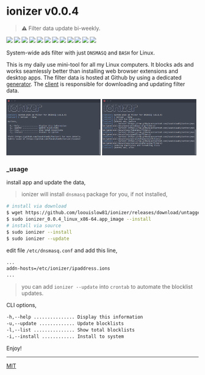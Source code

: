 # ionizer v0.0.4

> **⚠** Filter data update bi-weekly.

<p align="left">
  <img src="https://badgen.net/github/release/loouislow81/ionizer">
  <img src="https://badgen.net/github/releases/loouislow81/ionizer">
  <img src="https://badgen.net/github/assets-dl/loouislow81/ionizer">
  <img src="https://badgen.net/github/branches/loouislow81/ionizer">
  <img src="https://badgen.net/github/forks/loouislow81/ionizer">
  <img src="https://badgen.net/github/stars/loouislow81/ionizer">
  <img src="https://badgen.net/github/watchers/loouislow81/ionizer">
  <img src="https://badgen.net/github/tag/loouislow81/ionizer">
  <img src="https://badgen.net/github/commits/loouislow81/ionizer">
  <img src="https://badgen.net/github/last-commit/loouislow81/ionizer">
  <img src="https://badgen.net/github/contributors/loouislow81/ionizer">
  <img src="https://badgen.net/github/license/loouislow81/ionizer">
</p>

System-wide ads filter with just `DNSMASQ` and `BASH` for Linux.

This is my daily use mini-tool for all my Linux computers. It blocks ads and works seamlessly better than installing web browser extensions and desktop apps. The filter data is hosted at Github by using a dedicated [generator](https://github.com/loouislow81/ionizer/tree/master/generator). The [client](https://github.com/loouislow81/ionizer/tree/master/client) is responsible for downloading and updating filter data.

<p align="left">
  <img src="assets/screenshot_01.png" width="49%" height="auto">
  <img src="assets/screenshot_02.png" width="49%" height="auto">
</p>


### _usage

install app and update the data,

> ionizer will install `dnsmasq` package for you, if not installed,

```bash
# install via download
$ wget https://github.com/loouislow81/ionizer/releases/download/untagged-5240e09eafb9428546b3/ionizer_0.0.4_linux_x86-64.app_image
$ sudo ionizer_0.0.4_linux_x86-64.app_image --install
# install via source
$ sudo ionizer --install
$ sudo ionizer --update
```

edit file `/etc/dnsmasq.conf` and add this line,

```bash
...
addn-hosts=/etc/ionizer/ipaddress.ions
...
```

> you can add `ionizer --update` into `crontab` to automate the blocklist updates.

CLI options,

```bash
-h,--help ............... Display this information
-u,--update ............. Update blocklists
-l,--list ............... Show total blocklists
-i,--install ............ Install to system
```

Enjoy!

---

[MIT](https://github.com/loouislow81/ionizer/blob/master/LICENSE)
